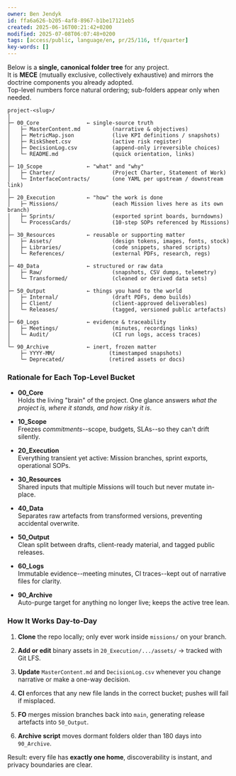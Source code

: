 ```yaml
---
owner: Ben Jendyk
id: ffa6a626-b205-4af8-8967-b1be17121eb5
created: 2025-06-16T00:21:42+0200
modified: 2025-07-08T06:07:48+0200
tags: [access/public, language/en, pr/25/116, tf/quarter]
key-words: []
---
```


Below is a **single, canonical folder tree** for any project.  
It is **MECE** (mutually exclusive, collectively exhaustive) and mirrors the doctrine components you already adopted.  
Top-level numbers force natural ordering; sub-folders appear only when needed.
    
    
    project-<slug>/
    │
    ├─ 00_Core               ← single-source truth
    │   ├─ MasterContent.md          (narrative & objectives)
    │   ├─ MetricMap.json            (live KPI definitions / snapshots)
    │   ├─ RiskSheet.csv             (active risk register)
    │   ├─ DecisionLog.csv           (append-only irreversible choices)
    │   └─ README.md                 (quick orientation, links)
    │
    ├─ 10_Scope              ← "what" and "why"
    │   ├─ Charter/                  (Project Charter, Statement of Work)
    │   └─ InterfaceContracts/       (one YAML per upstream / downstream link)
    │
    ├─ 20_Execution          ← "how" the work is done
    │   ├─ Missions/                 (each Mission lives here as its own branch)
    │   ├─ Sprints/                  (exported sprint boards, burndowns)
    │   └─ ProcessCards/             (10-step SOPs referenced by Missions)
    │
    ├─ 30_Resources          ← reusable or supporting matter
    │   ├─ Assets/                   (design tokens, images, fonts, stock)
    │   ├─ Libraries/                (code snippets, shared scripts)
    │   └─ References/               (external PDFs, research, regs)
    │
    ├─ 40_Data               ← structured or raw data
    │   ├─ Raw/                      (snapshots, CSV dumps, telemetry)
    │   └─ Transformed/              (cleaned or derived data sets)
    │
    ├─ 50_Output             ← things you hand to the world
    │   ├─ Internal/                 (draft PDFs, demo builds)
    │   ├─ Client/                   (client-approved deliverables)
    │   └─ Releases/                 (tagged, versioned public artefacts)
    │
    ├─ 60_Logs               ← evidence & traceability
    │   ├─ Meetings/                 (minutes, recordings links)
    │   └─ Audit/                    (CI run logs, access traces)
    │
    └─ 90_Archive            ← inert, frozen matter
        ├─ YYYY-MM/                 (timestamped snapshots)
        └─ Deprecated/              (retired assets or docs)
    

### Rationale for Each Top-Level Bucket

- **00_Core**  
Holds the living "brain" of the project. One glance answers _what the project is, where it stands, and how risky it is_.

- **10_Scope**  
Freezes _commitments_--scope, budgets, SLAs--so they can't drift silently.

- **20_Execution**  
Everything transient yet active: Mission branches, sprint exports, operational SOPs.

- **30_Resources**  
Shared inputs that multiple Missions will touch but never mutate in-place.

- **40_Data**  
Separates raw artefacts from transformed versions, preventing accidental overwrite.

- **50_Output**  
Clean split between drafts, client-ready material, and tagged public releases.

- **60_Logs**  
Immutable evidence--meeting minutes, CI traces--kept out of narrative files for clarity.

- **90_Archive**  
Auto-purge target for anything no longer live; keeps the active tree lean.

### How It Works Day-to-Day

1. **Clone** the repo locally; only ever work inside `missions/` on your branch.

2. **Add or edit** binary assets in `20_Execution/.../assets/` → tracked with Git LFS.

3. **Update** `MasterContent.md` and `DecisionLog.csv` whenever you change narrative or make a one-way decision.

4. **CI** enforces that any new file lands in the correct bucket; pushes will fail if misplaced.

5. **FO** merges mission branches back into `main`, generating release artefacts into `50_Output`.

6. **Archive script** moves dormant folders older than 180 days into `90_Archive`.

Result: every file has **exactly one home**, discoverability is instant, and privacy boundaries are clear.